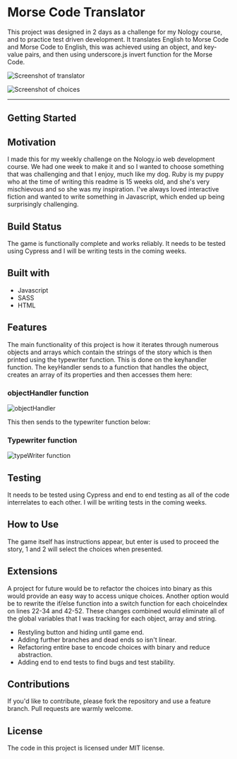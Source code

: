 # Morse Code Translator

This project was designed in 2 days as a challenge for my Nology course, and to practice test driven development. It translates English to Morse Code and Morse Code to English, this was achieved using an object, and key-value pairs, and then using underscore.js invert function for the Morse Code.

![Screenshot of translator]()

![Screenshot of choices]()



***

## Getting Started


## Motivation

I made this for my weekly challenge on the Nology.io web development course.
We had one week to make it and so I wanted to choose something that was challenging and that I enjoy, much like my dog.
Ruby is my puppy who at the time of writing this readme is 15 weeks old, and she's very mischievous and so she was my inspiration.
I've always loved interactive fiction and wanted to write something in Javascript, which ended up being surprisingly challenging.

## Build Status

The game is functionally complete and works reliably. It needs to be tested using Cypress and I will be writing tests in the coming weeks.

## Built with

- Javascript
- SASS
- HTML

## Features

The main functionality of this project is how it iterates through numerous objects and arrays which contain the strings of the story which is then printed using the typewriter function.
This is done on the keyhandler function. The keyHandler sends to a function that handles the object, creates an array of its properties and then accesses them here:

### objectHandler function

![objectHandler](hidden/Screenshot%202021-02-23%20at%2019.15.47.png)

This then sends to the typewriter function below:

### Typewriter function

![typeWriter function](hidden/Screenshot%202021-02-23%20at%2019.07.47.png)

## Testing

 It needs to be tested using Cypress and end to end testing as all of the code interrelates to each other.  I will be writing tests in the coming weeks.

## How to Use

The game itself has instructions appear, but enter is used to proceed the story, 1 and 2 will select the choices when presented.

## Extensions

A project for future would be to refactor the choices into binary as this would provide an easy way to access unique choices.
Another option would be to rewrite the if/else function into a switch function for each choiceIndex on lines 22-34 and 42-52. These changes combined would eliminate all of the global variables that I was tracking for each object, array and string.

- Restyling button and hiding until game end.
- Adding further branches and dead ends so isn't linear.
- Refactoring entire base to encode choices with binary and reduce abstraction.
- Adding end to end tests to find bugs and test stability.

## Contributions

If you'd like to contribute, please fork the repository and use a feature branch. Pull requests are warmly welcome.

## License

The code in this project is licensed under MIT license.

